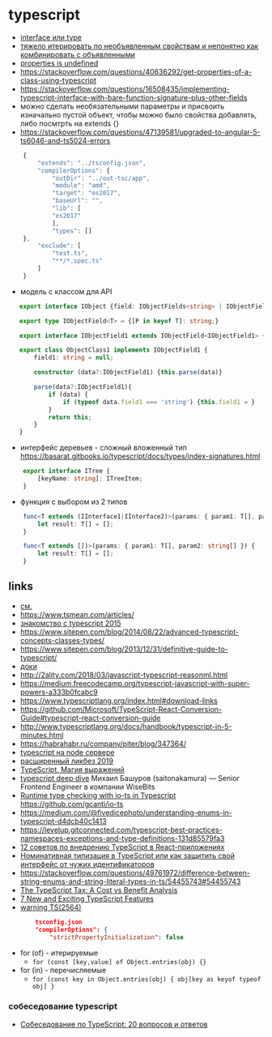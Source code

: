#  typescript

 * [interface или type](https://medium.com/@martin_hotell/interface-vs-type-alias-in-typescript-2-7-2a8f1777af4c)
 * [тяжело итерировать по необъявленным свойствам и непонятно как комбинировать с объявленными](https://www.sitepen.com/blog/2014/08/22/advanced-typescript-concepts-classes-types/)
 * [properties is undefined](http://blogs.microsoft.co.il/gilf/2013/01/22/creating-properties-in-typescript/)
 * https://stackoverflow.com/questions/40636292/get-properties-of-a-class-using-typescript
 * https://stackoverflow.com/questions/16508435/implementing-typescript-interface-with-bare-function-signature-plus-other-fields
 * можно сделать необязательными параметры и присвоить изначально пустой объект, чтобы можно было свойства добавлять, либо посмтрть на extends {}
 * https://stackoverflow.com/questions/47139581/upgraded-to-angular-5-ts6046-and-ts5024-errors

```js
	{
		"extends": "../tsconfig.json",
		"compilerOptions": {
			"outDir": "../out-tsc/app",
			"module": "amd",
			"target": "es2017",
			"baseUrl": "",
			"lib": [
			"es2017"
			],
			"types": []
	},
		"exclude": [
			"test.ts",
			"**/*.spec.ts"
		]
	}
```
 * модель с классом для API

 ```ts
	export interface IObject {field: IObjectFields<string> | IObjectField1 | IObjectField2;}

	export type IObjectField<T> = {[P in keyof T]: string;}

	export interface IObjectField1 extends IObjectField<IObjectField1> {field1: ''}

	export class ObjectClass1 implements IObjectField1 {
		field1: string = null;

		constructor (data?:IObjectField1) {this.parse(data)}

		parse(data?:IObjectField1){
			if (data) {
				if (typeof data.field1 === 'string') {this.field1 = }
			}
			return this;
		}
	}
 ```

 * интерфейс деревьев - сложный вложенный тип https://basarat.gitbooks.io/typescript/docs/types/index-signatures.html

```ts
	export interface ITree {
		[keyName: string]: ITreeItem;
	}
```

 * функция с выбором из 2 типов

```ts
	func<T extends (IInterface1|IInterface2)>(params: { param1: T[], param2: string[] }) {
		let result: T[] = [];
	}

	func<T extends [])>(params: { param1: T[], param2: string[] }) {
		let result: T[] = [];
	}
```


## links

 * [см.](/kbo/kb/frontend/framework/angular2.md:1067)
 * https://www.tsmean.com/articles/
 * [знакомство с typescript 2015](https://msdn.microsoft.com/ru-ru/magazine/dn890374.aspx)
 * https://www.sitepen.com/blog/2014/08/22/advanced-typescript-concepts-classes-types/
 * https://www.sitepen.com/blog/2013/12/31/definitive-guide-to-typescript/
 * [доки](https://www.gitbook.com/book/basarat/typescript)
 * http://2ality.com/2018/03/javascript-typescript-reasonml.html
 * https://medium.freecodecamp.org/typescript-javascript-with-super-powers-a333b0fcabc9
 * https://www.typescriptlang.org/index.html#download-links
 * https://github.com/Microsoft/TypeScript-React-Conversion-Guide#typescript-react-conversion-guide
 * http://www.typescriptlang.org/docs/handbook/typescript-in-5-minutes.html
 * https://habrahabr.ru/company/piter/blog/347364/
 * [typescript на node сервере](https://habr.com/ru/post/328466/)
 * [расширенный ликбез 2019](https://www.youtube.com/watch?v=_-tSzfGkrew)
 * [TypeScript. Магия выражений](typescript)
 * [typescript deep dive](https://habr.com/ru/company/oleg-bunin/blog/499634/) Михаил Башуров (saitonakamura) — Senior Frontend Engineer в компании WiseBits
 * [Runtime type checking with io-ts in Typescript](https://medium.com/@ottoki/runtime-type-checking-with-io-ts-in-typescript-14465169fb02) https://github.com/gcanti/io-ts
 * https://medium.com/@fivedicephoto/understanding-enums-in-typescript-d4dcb40c1413
 * https://levelup.gitconnected.com/typescript-best-practices-namespaces-exceptions-and-type-definitions-131d85579fa3
 * [12 советов по внедрению TypeScript в React-приложениях](https://habr.com/ru/company/tinkoff/blog/505488/)
 * [Номинативная типизация в TypeScript или как защитить свой интерфейс от чужих идентификаторов](https://habr.com/ru/post/446768/)
 * https://stackoverflow.com/questions/49761972/difference-between-string-enums-and-string-literal-types-in-ts/54455743#54455743
 * [The TypeScript Tax: A Cost vs Benefit Analysis](https://javascriptweekly.com/link/81862/web)
 * [7 New and Exciting TypeScript Features](https://blog.bitsrc.io/7-new-and-exciting-typescript-features-48b760ae0b73)
 * [warning TS(2564)](https://www.ryadel.com/en/ts2564-ts-property-has-no-initializer-typescript-error-fix-visual-studio-2017-vs2017/)
	```json
		tsconfig.json
		"compilerOptions": {
			"strictPropertyInitialization": false
	```
 * for (of) - итерируемые
	* `for (const [key,value] of Object.entries(obj) {}`
 * for (in) - перечисляемые
	* `for (const key in Object.entries(obj) { obj[key as keyof typeof obj] }`

### собеседование typescript

 * [Собеседование по TypeScript: 20 вопросов и ответов](https://habr.com/ru/company/ruvds/blog/419993/)
